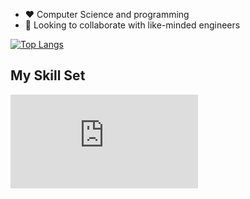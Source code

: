 - :heart: Computer Science and programming
- :thinking: Looking to collaborate with like-minded engineers
 
 [![Top Langs](https://github-readme-stats.vercel.app/api/top-langs/?username=kahlinhenderson)](https://github.com/kahlinhenderson/github-readme-stats)
## My Skill Set

![alt text](https://cdn.jsdelivr.net/gh/devicons/devicon@v2.14.0/devicon.min.css "Logo Title Text 1")

